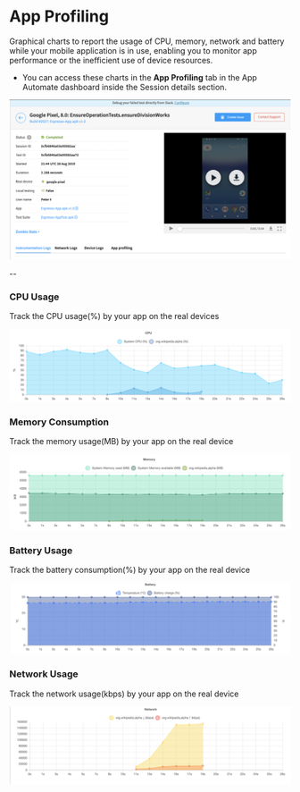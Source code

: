 # App Profiling

Graphical charts to report the usage of CPU, memory, network and battery while your mobile application is in use, enabling you to monitor app performance or the inefficient use of device resources.
* You can access these charts in the **App Profiling** tab in the App Automate dashboard inside the Session details section.

![Dashboard](https://github.com/akanksha260991/bs_docs_revamp_content/blob/master/Espresso-Dashboard.png?raw=true)


--

### CPU Usage
Track the CPU usage(%) by your app on the real devices

![CPU Usage](https://github.com/akanksha260991/bs_docs_revamp_content/blob/master/CPU.png?raw=true)


### Memory Consumption
Track the memory usage(MB) by your app on the real device

![Memory Usage](https://github.com/akanksha260991/bs_docs_revamp_content/blob/master/memory.png?raw=true)


### Battery Usage
Track the battery consumption(%) by your app on the real device

![Network Usage](https://github.com/akanksha260991/bs_docs_revamp_content/blob/master/Battery.png?raw=true)


### Network Usage
Track the network usage(kbps) by your app on the real device

![Battery Usage](https://github.com/akanksha260991/bs_docs_revamp_content/blob/master/Network.png?raw=true)
